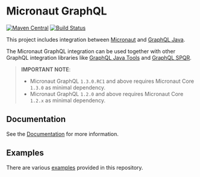 # Micronaut GraphQL

[![Maven Central](https://img.shields.io/maven-central/v/io.micronaut.graphql/micronaut-graphql.svg?label=Maven%20Central)](https://search.maven.org/search?q=g:%22io.micronaut.graphql%22%20AND%20a:%22micronaut-graphql%22)
[![Build Status](https://github.com/micronaut-projects/micronaut-graphql/workflows/Java%20CI/badge.svg)](https://github.com/micronaut-projects/micronaut-graphql/actions)

This project includes integration between [Micronaut](http://micronaut.io) and [GraphQL Java](https://www.graphql-java.com/).

The Micronaut GraphQL integration can be used together with other GraphQL integration libraries like
[GraphQL Java Tools](https://github.com/graphql-java-kickstart/graphql-java-tools) and [GraphQL SPQR](https://github.com/leangen/graphql-spqr).

> **IMPORTANT NOTE**: 
> - Micronaut GraphQL `1.3.0.RC1` and above requires Micronaut Core `1.3.0` as minimal dependency.
> - Micronaut GraphQL `1.2.0` and above requires Micronaut Core `1.2.x` as minimal dependency.

## Documentation ##

See the [Documentation](https://micronaut-projects.github.io/micronaut-graphql/latest/guide/index.html) for more information.

## Examples ##

There are various [examples](https://github.com/micronaut-projects/micronaut-graphql/tree/master/examples) provided in this repository.
